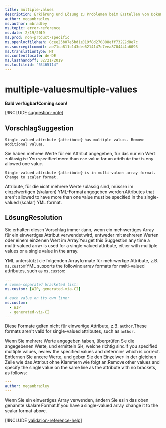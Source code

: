 ```yaml
---
title: multiple-values
description: Erklärung und Lösung zu Problemen beim Erstellen von Dokumentationsartikeln – multiple-values
author: meganbradley
ms.author: mbradley
ms.topic: error-reference
ms.date: 2/19/2019
ms.prod: non-product-specific
ms.openlocfilehash: 8cee25b07e5bd1e019f8d270888eff73292d8e7c
ms.sourcegitcommit: ae71ca811c143deb6214147c7eea8704444a6093
ms.translationtype: HT
ms.contentlocale: de-DE
ms.lasthandoff: 02/21/2019
ms.locfileid: "56465114"
---
```

# <a name="multiple-values"></a><span data-ttu-id="d6094-103">multiple-values</span><span class="sxs-lookup"><span data-stu-id="d6094-103">multiple-values</span></span>

<span data-ttu-id="d6094-104">**Bald verfügbar!**</span><span class="sxs-lookup"><span data-stu-id="d6094-104">**Coming soon!**</span></span>

[!INCLUDE [suggestion-note](includes/suggestion-note.md)]

## <a name="suggestion"></a><span data-ttu-id="d6094-105">Vorschlag</span><span class="sxs-lookup"><span data-stu-id="d6094-105">Suggestion</span></span>

`Single-valued attribute {attribute} has multiple values. Remove additional values.`

<span data-ttu-id="d6094-106">Sie haben mehrere Werte für ein Attribut angegeben, für das nur ein Wert zulässig ist.</span><span class="sxs-lookup"><span data-stu-id="d6094-106">You specified more than one value for an attribute that is ony allowed one value.</span></span>

`Single-valued attribute {attribute} is in multi-valued array format. Change to scalar format.`

<span data-ttu-id="d6094-107">Attribute, für die nicht mehrere Werte zulässig sind, müssen im einzelwertigen (skalaren) YML-Format angegeben werden.</span><span class="sxs-lookup"><span data-stu-id="d6094-107">Attributes that aren't allowed to have more than one value must be specified in the single-valued (scalar) YML format.</span></span>

## <a name="resolution"></a><span data-ttu-id="d6094-108">Lösung</span><span class="sxs-lookup"><span data-stu-id="d6094-108">Resolution</span></span>

<span data-ttu-id="d6094-109">Sie erhalten diesen Vorschlag immer dann, wenn ein mehrwertiges Array für ein einwertiges Attribut verwendet wird, entweder mit mehreren Werten oder einem einzelnen Wert im Array.</span><span class="sxs-lookup"><span data-stu-id="d6094-109">You get this Suggestion any time a multi-valued array is used for a single-valued attribute, either with multiple values or a single value in the array.</span></span>

<span data-ttu-id="d6094-110">YML unterstützt die folgenden Arrayformate für mehrwertige Attribute, z.B. `ms.custom`:</span><span class="sxs-lookup"><span data-stu-id="d6094-110">YML supports the following array formats for multi-valued attributes, such as `ms.custom`:</span></span>

```yml
---
# comma-separated bracketed list:
ms.custom: [WIP, generated-via-CI]

# each value on its own line:
ms.custom:
  - WIP
  - generated-via-CI
---
```

<span data-ttu-id="d6094-111">Diese Formate gelten nicht für einwertige Attribute, z.B. `author`.</span><span class="sxs-lookup"><span data-stu-id="d6094-111">These formats aren't valid for single-valued attributes, such as `author`.</span></span>

<span data-ttu-id="d6094-112">Wenn Sie mehrere Werte angegeben haben, überprüfen Sie die angegebenen Werte, und ermitteln Sie, welche richtig sind.</span><span class="sxs-lookup"><span data-stu-id="d6094-112">If you specified multiple values, review the specified values and determine which is correct.</span></span> <span data-ttu-id="d6094-113">Entfernen Sie andere Werte, und geben Sie den Einzelwert in der gleichen Zeile wie das Attribut ohne Klammern wie folgt an:</span><span class="sxs-lookup"><span data-stu-id="d6094-113">Remove other values and specify the single value on the same line as the attribute with no brackets, as follows:</span></span>

```yml
---
author: meganbradley
---
```

<span data-ttu-id="d6094-114">Wenn Sie ein einwertiges Array verwenden, ändern Sie es in das oben genannte skalare Format.</span><span class="sxs-lookup"><span data-stu-id="d6094-114">If you have a single-valued array, change it to the scalar format above.</span></span>

<!--make sure to add this file to your includes folder and verify the path-->
[!INCLUDE [validation-reference-help](includes/validation-reference-help.md)]
